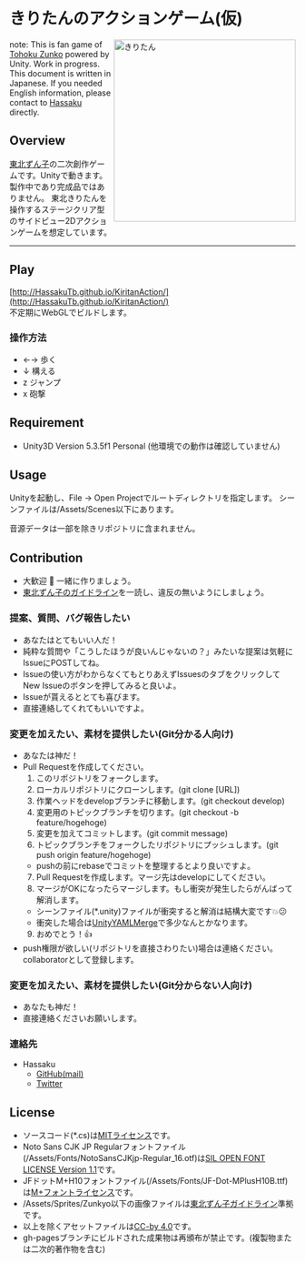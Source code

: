 きりたんのアクションゲーム(仮)
====
<img src="https://github.com/HassakuTb/KiritanAction/blob/gh-resources/zzm_kiritan_fly2.png" alt="きりたん" title="きりたん" width="320px" align="right">  

note: This is fan game of [Tohoku Zunko](http://zunko.jp/) powered by Unity. Work in progress. This document is written in Japanese. If you needed English information, please contact to [Hassaku](https://github.com/hassakuTb) directly.

## Overview
[東北ずん子](http://zunko.jp/)の二次創作ゲームです。Unityで動きます。
製作中であり完成品ではありません。
東北きりたんを操作するステージクリア型のサイドビュー2Dアクションゲームを想定しています。
<BR clear="right">
***


## Play
[http://HassakuTb.github.io/KiritanAction/](http://HassakuTb.github.io/KiritanAction/)  
不定期にWebGLでビルドします。

### 操作方法
* ←→ 歩く
* ↓ 構える
* z ジャンプ
* x 砲撃

## Requirement
* Unity3D Version 5.3.5f1 Personal (他環境での動作は確認していません)

## Usage
Unityを起動し、File → Open Projectでルートディレクトリを指定します。
シーンファイルは/Assets/Scenes以下にあります。

音源データは一部を除きリポジトリに含まれません。

## Contribution
* 大歓迎 :revolving_hearts: 一緒に作りましょう。
* [東北ずん子のガイドライン](http://zunko.jp/guideline.html)を一読し、違反の無いようにしましょう。

### 提案、質問、バグ報告したい
* あなたはとてもいい人だ！
* 純粋な質問や「こうしたほうが良いんじゃないの？」みたいな提案は気軽にIssueにPOSTしてね。
* Issueの使い方がわからなくてもとりあえずIssuesのタブをクリックしてNew Issueのボタンを押してみると良いよ。
* Issueが貰えるととても喜びます。
* 直接連絡してくれてもいいですよ。

### 変更を加えたい、素材を提供したい(Git分かる人向け)
* あなたは神だ！
* Pull Requestを作成してください。
  1. このリポジトリをフォークします。
  2. ローカルリポジトリにクローンします。(git clone [URL])
  3. 作業ヘッドをdevelopブランチに移動します。(git checkout develop)
  4. 変更用のトピックブランチを切ります。(git checkout -b feature/hogehoge)
  5. 変更を加えてコミットします。(git commit message)
  6. トピックブランチをフォークしたリポジトリにプッシュします。(git push origin feature/hogehoge)
    * pushの前にrebaseでコミットを整理するとより良いですよ。
  7. Pull Requestを作成します。マージ先はdevelopにしてください。
  8. マージがOKになったらマージします。もし衝突が発生したらがんばって解消します。
    * シーンファイル(*.unity)ファイルが衝突すると解消は結構大変です:boom::confused:
    * 衝突した場合は[UnityYAMLMerge](http://docs.unity3d.com/jp/current/Manual/SmartMerge.html)で多少なんとかなります。
  9. おめでとう！:+1:
* push権限が欲しい(リポジトリを直接さわりたい)場合は連絡ください。collaboratorとして登録します。

### 変更を加えたい、素材を提供したい(Git分からない人向け)
* あなたも神だ！
* 直接連絡くださいお願いします。

### 連絡先
* Hassaku
  * [GitHub(mail)](https://github.com/hassakuTb)
  * [Twitter](https://twitter.com/HassakuTb)

## License
* ソースコード(*.cs)は[MITライセンス](https://github.com/HassakuTb/KiritanAction/blob/master/Licenses/MIT.txt)です。
* Noto Sans CJK JP Regularフォントファイル(/Assets/Fonts/NotoSansCJKjp-Regular_16.otf)は[SIL OPEN FONT LICENSE Version 1.1](https://github.com/HassakuTb/KiritanAction/blob/master/Licenses/SIL_Open_Font_License_1.1.txt)です。
* JFドットM+H10フォントファイル(/Assets/Fonts/JF-Dot-MPlusH10B.ttf)は[M+フォントライセンス](https://github.com/HassakuTb/KiritanAction/blob/master/Licenses/MPlus_Font_License.txt)です。
* /Assets/Sprites/Zunkyo以下の画像ファイルは[東北ずん子ガイドライン](http://zunko.jp/guideline.html)準拠です。
* 以上を除くアセットファイルは[CC-by 4.0](https://creativecommons.org/licenses/by/4.0/legalcode)です。
* gh-pagesブランチにビルドされた成果物は再頒布が禁止です。(複製物または二次的著作物を含む)
